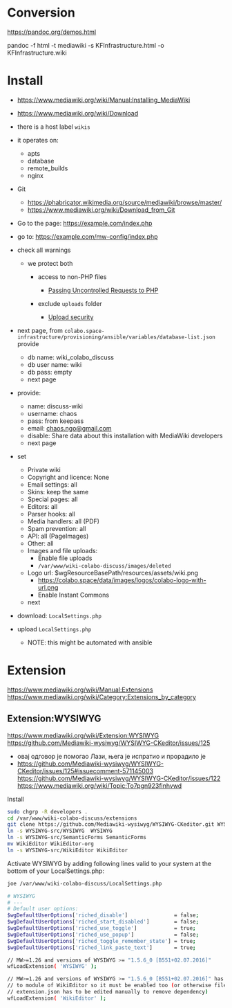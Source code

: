 # Conversion

https://pandoc.org/demos.html

pandoc -f html -t mediawiki -s KFInfrastructure.html -o KFInfrastructure.wiki

# Install

+ https://www.mediawiki.org/wiki/Manual:Installing_MediaWiki
+ https://www.mediawiki.org/wiki/Download
+ there is a host label `wikis`
+ it operates on:
    + apts
    + database
    + remote_builds
    + nginx

+ Git
    + https://phabricator.wikimedia.org/source/mediawiki/browse/master/
    + https://www.mediawiki.org/wiki/Download_from_Git

+ Go to the page: https://example.com/index.php
+ go to: https://example.com/mw-config/index.php
+ check all warnings
    + we protect both 
        + access to non-PHP files
            + [Passing Uncontrolled Requests to PHP](https://www.nginx.com/resources/wiki/start/topics/tutorials/config_pitfalls/#passing-uncontrolled-requests-to-php)

        + exclude `uploads` folder
            + [Upload security](https://www.mediawiki.org/wiki/Manual:Security#Upload_security)
+ next page, from `colabo.space-infrastructure/provisioning/ansible/variables/database-list.json` provide
    + db name: wiki_colabo_discuss
    + db user name: wiki
    + db pass: empty
    + next page
+ provide:
    + name: discuss-wiki
    + username: chaos
    + pass: from keepass
    + email: chaos.ngo@gmail.com
    + disable: Share data about this installation with MediaWiki developers
    + next page
+ set
    +  Private wiki
    + Copyright and licence: None
    + Email settings: all
    + Skins: keep the same
    + Special pages: all
    + Editors: all
    + Parser hooks: all
    + Media handlers: all (PDF)
    + Spam prevention: all
    + API: all (PageImages)
    + Other: all
    + Images and file uploads:
        + Enable file uploads
        + `/var/www/wiki-colabo-discuss/images/deleted`
    + Logo url: $wgResourceBasePath/resources/assets/wiki.png
        + https://colabo.space/data/images/logos/colabo-logo-with-url.png
        + Enable Instant Commons
    + next
+ download: `LocalSettings.php`
+ upload `LocalSettings.php`
    + NOTE: this might be automated with ansible

# Extension

https://www.mediawiki.org/wiki/Manual:Extensions
https://www.mediawiki.org/wiki/Category:Extensions_by_category

## Extension:WYSIWYG

https://www.mediawiki.org/wiki/Extension:WYSIWYG
https://github.com/Mediawiki-wysiwyg/WYSIWYG-CKeditor/issues/125
+ овај одговор је помогао Лази, њега је испратио и прорадило је
+ https://github.com/Mediawiki-wysiwyg/WYSIWYG-CKeditor/issues/125#issuecomment-571145003
https://github.com/Mediawiki-wysiwyg/WYSIWYG-CKeditor/issues/122
https://www.mediawiki.org/wiki/Topic:To7pgn923finhvwd

Install

```sh
sudo chgrp -R developers .
cd /var/www/wiki-colabo-discuss/extensions
git clone https://github.com/Mediawiki-wysiwyg/WYSIWYG-CKeditor.git WYSIWYG-src
ln -s WYSIWYG-src/WYSIWYG  WYSIWYG
ln -s WYSIWYG-src/SemanticForms SemanticForms
mv WikiEditor WikiEditor-org
ln -s WYSIWYG-src/WikiEditor WikiEditor
```

Activate WYSIWYG by adding following lines valid to your system at the bottom of your LocalSettings.php:

```sh
joe /var/www/wiki-colabo-discuss/LocalSettings.php

# WYSIWYG
# ---
# Default user options:
$wgDefaultUserOptions['riched_disable']               = false;
$wgDefaultUserOptions['riched_start_disabled']        = false;
$wgDefaultUserOptions['riched_use_toggle']            = true; 
$wgDefaultUserOptions['riched_use_popup']             = false;
$wgDefaultUserOptions['riched_toggle_remember_state'] = true;
$wgDefaultUserOptions['riched_link_paste_text']       = true;

// MW>=1.26 and versions of WYSIWYG >= "1.5.6_0 [B551+02.07.2016]"
wfLoadExtension( 'WYSIWYG' );

// MW>=1.26 and versions of WYSIWYG >= "1.5.6_0 [B551+02.07.2016]" has dependency
// to module of WikiEditor so it must be enabled too (or otherwise file
// extension.json has to be edited manually to remove dependency)
wfLoadExtension( 'WikiEditor' );
```